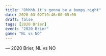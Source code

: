 ```yaml
---
title: "Ohhhh it’s gonna be a bumpy night"
date: 2020-03-02T19:46:00-05:00
draft: false
tags: [2020 Brier]
event: "2020 Brier"
game: "NL vs NO"
---
```

— 2020 Brier, NL vs NO
<!--more--> 